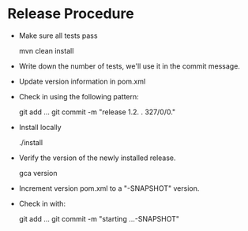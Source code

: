 

# Release Procedure


* Make sure all tests pass


    mvn clean install


* Write down the number of tests, we'll use it in the commit message.

* Update version information in pom.xml

* Check in using the following pattern:


    git add ...
    git commit -m "release 1.2. <short summary of new features>. 327/0/0."

* Install locally


    ./install


* Verify the version of the newly installed release.


    gca version

* Increment version pom.xml to a "-SNAPSHOT" version.

* Check in with:


    git add ...
    git commit -m "starting ...-SNAPSHOT"





